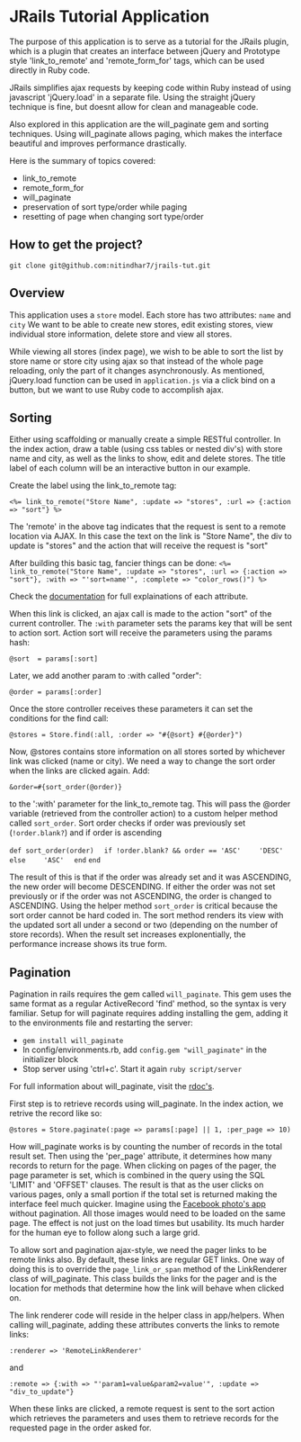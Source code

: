 JRails Tutorial Application
========================================

The purpose of this application is to serve as a tutorial for the JRails plugin, which
is a plugin that creates an interface between jQuery and Prototype style
'link_to_remote' and 'remote_form_for' tags, which can be used directly in Ruby code.

JRails simplifies ajax requests by keeping code within Ruby instead of using
javascript 'jQuery.load' in a separate file. Using the straight jQuery technique is fine, but
doesnt allow for clean and manageable code.

Also explored in this application are the will_paginate gem and sorting techniques.
Using will_paginate allows paging, which makes the interface beautiful and improves performance drastically.

Here is the summary of topics covered:
* link_to_remote
* remote_form_for
* will_paginate
* preservation of sort type/order while paging
* resetting of page when changing sort type/order

How to get the project?
-----------------------
`git clone git@github.com:nitindhar7/jrails-tut.git`

Overview
--------
This application uses a `store` model. Each store has two attributes: `name` and `city`
We want to be able to create new stores, edit existing stores,
view individual store information, delete store and view all stores.

While viewing all stores (index page), we wish to be able to sort the list by store name or store city using ajax
so that instead of the whole page reloading, only the part of it changes asynchronously.
As mentioned, jQuery.load function can be used in `application.js` via a click bind on a button, but
we want to use Ruby code to accomplish ajax.

Sorting
----------------------
Either using scaffolding or manually create a simple RESTful controller.
In the index action, draw a table (using css tables or nested div's) with
store name and city, as well as the links to show, edit and delete stores.
The title label of each column will be an interactive button in our example.

Create the label using the link_to_remote tag:

`<%= link_to_remote("Store Name", :update => "stores", :url => {:action => "sort"} %>`

The 'remote' in the above tag indicates that the request is sent to a remote location via AJAX. In this case
the text on the link is "Store Name", the div to update is "stores" and the action that will receive the request is "sort"

After building this basic tag, fancier things can be done:
`<%= link_to_remote("Store Name", :update => "stores", :url => {:action => "sort"}, :with => "'sort=name'", :complete => "color_rows()") %>`

Check the [documentation](http://api.rubyonrails.org/classes/ActionView/Helpers/PrototypeHelper.html#M002174) for
full explainations of each attribute.

When this link is clicked, an ajax call is made to the action "sort" of the current controller. The `:with` parameter sets the params
key that will be sent to action sort. Action sort will receive the parameters using the params hash:

`@sort  = params[:sort]`

Later, we add another param to :with called "order":

`@order = params[:order]`
    
Once the store controller receives these parameters it can set the conditions for the find call:

`@stores = Store.find(:all, :order => "#{@sort} #{@order}")`

Now, @stores contains store information on all stores sorted by whichever link was clicked (name or city).
We need a way to change the sort order when the links are clicked again. Add:

`&order=#{sort_order(@order)}`

to the ':with' parameter for the link_to_remote tag. This will pass the @order variable (retrieved from the controller action)
to a custom helper method called `sort_order`. Sort order checks if order was previously set (`!order.blank?`) and if order is ascending

`def sort_order(order)`
`  if !order.blank? && order == 'ASC'`
`    'DESC'`
`  else`
`    'ASC'`
`  end`
`end`

The result of this is that if the order was already set and it was ASCENDING, the new order will become DESCENDING. If either the order
was not set previously or if the order was not ASCENDING, the order is changed to ASCENDING. Using the helper method `sort_order` is critical
because the sort order cannot be hard coded in. The sort method renders its view with the updated sort all under a second or two (depending on the
number of store records). When the result set increases explonentially, the performance increase shows its true form.

Pagination
----------
Pagination in rails requires the gem called `will_paginate`. This gem uses the same format as a regular ActiveRecord 'find' method, so the syntax
is very familiar. Setup for will paginate requires adding installing the gem, adding it to the environments file and restarting the server:

* `gem install will_paginate`
* In config/environments.rb, add `config.gem "will_paginate"` in the initializer block
* Stop server using 'ctrl+c'. Start it again `ruby script/server`

For full information about will_paginate, visit the [rdoc's](http://gitrdoc.com/mislav/will_paginate/tree/master).

First step is to retrieve records using will_paginate. In the index action, we retrive the record like so:

`@stores = Store.paginate(:page => params[:page] || 1, :per_page => 10)`

How will_paginate works is by counting the number of records in the total result set. Then using the 'per_page' attribute, 
it determines how many records to return for the page. When clicking on pages of the pager, the page parameter is set, which is
combined in the query using the SQL 'LIMIT' and 'OFFSET' clauses. The result is that as the user clicks on various pages, only
a small portion if the total set is returned making the interface feel much quicker. Imagine using the 
[Facebook photo's app](http://blog.facebook.com/blog.php?post=2406207130) without pagination. All those images would need to be loaded on the same page.
The effect is not just on the load times but usability. Its much harder for the human eye to follow along such a large grid.

To allow sort and pagination ajax-style, we need the pager links to be remote links also. By default, these links are regular GET
links. One way of doing this is to override the `page_link_or_span` method of the LinkRenderer class of will_paginate. This class builds the links
for the pager and is the location for methods that determine how the link will behave when clicked on.

The link renderer code will reside in the helper class in app/helpers. When calling will_paginate, adding these attributes converts the links to remote
links:

`:renderer => 'RemoteLinkRenderer'`

and

`:remote => {:with => "'param1=value&param2=value'", :update => "div_to_update"}`

When these links are clicked, a remote request is sent to the sort action which retrieves the parameters and uses them to retrieve records for the
requested page in the order asked for.
